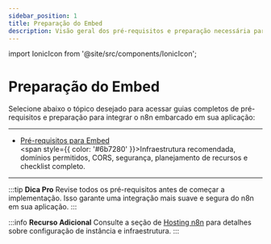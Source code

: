 ```yaml
---
sidebar_position: 1
title: Preparação do Embed
description: Visão geral dos pré-requisitos e preparação necessária para integrar o n8n embarcado em sua aplicação.
---
```


import IonicIcon from '@site/src/components/IonicIcon';

# <IonicIcon name="checkbox-outline" size={32} color="#ea4b71" /> Preparação do Embed

Selecione abaixo o tópico desejado para acessar guias completos de pré-requisitos e preparação para integrar o n8n embarcado em sua aplicação:

---

- [<IonicIcon name="server-outline" size={20} color="#10b981" /> Pré-requisitos para Embed](./prerequisitos)
  <br/><span style={{ color: '#6b7280' }}>Infraestrutura recomendada, domínios permitidos, CORS, segurança, planejamento de recursos e checklist completo.</span>

---

:::tip **Dica Pro**
Revise todos os pré-requisitos antes de começar a implementação. Isso garante uma integração mais suave e segura do n8n em sua aplicação.
:::

:::info **Recurso Adicional**
Consulte a seção de [Hosting n8n](../../hosting-n8n/instalacao) para detalhes sobre configuração de instância e infraestrutura.
::: 
